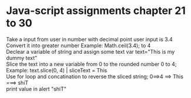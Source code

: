 
<h1>Java-script assignments chapter 21 to 30 </h1>

Take a input from user in number with decimal point user input is 3.4 </br>
Convert it into greater number Example: Math.ceil(3.4); to 4 </br>
Declear a variable of string and assign some text var text="This is my dummy text" </br>
Slice the text into a new variable from 0 to the rounded number 0 to 4; Example: text.slice(0, 4) | sliceText = This </br>
Use for loop and concatination to reverse the sliced string; 0==>4 ==> This ===> shiT </br>
print value in alert "shiT" </br>
